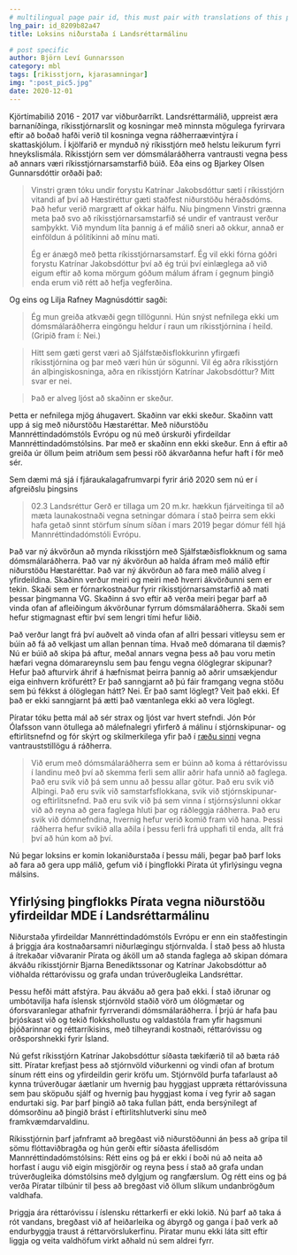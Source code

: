 ```yaml
---
# multilingual page pair id, this must pair with translations of this page. (This name must be unique)
lng_pair: id_8209b82a47
title: Loksins niðurstaða í Landsréttarmálinu

# post specific
author: Björn Leví Gunnarsson
category: mbl
tags: [rikisstjorn, kjarasamningar]
img: ":post_pic5.jpg"
date: 2020-12-01
---
```


Kjörtímabilið 2016 - 2017 var viðburðarríkt. Landsréttarmálið, uppreist æra barnaníðinga, ríkisstjórnarslit og kosningar með minnsta mögulega fyrirvara eftir að boðað hafði verið til kosninga vegna ráðherraævintýra í skattaskjólum. Í kjölfarið er mynduð ný ríkisstjórn með helstu leikurum fyrri hneykslismála. Ríkisstjórn sem ver dómsmálaráðherra vantrausti vegna þess að annars væri ríkisstjórnarsamstarfið búið. Eða eins og Bjarkey Olsen Gunnarsdóttir orðaði það:

> Vinstri græn tóku undir forystu Katrínar Jakobsdóttur sæti í ríkisstjórn vitandi af því að Hæstiréttur gæti staðfest niðurstöðu héraðsdóms. Það hefur verið margrætt af okkar hálfu. Níu þingmenn Vinstri grænna meta það svo að ríkisstjórnarsamstarfið sé undir ef vantraust verður samþykkt. Við myndum líta þannig á ef málið sneri að okkur, annað er einföldun á pólitíkinni að mínu mati.
>
> Ég er ánægð með þetta ríkisstjórnarsamstarf. Ég vil ekki fórna góðri forystu Katrínar Jakobsdóttur því að ég trúi því einlæglega að við eigum eftir að koma mörgum góðum málum áfram í gegnum þingið enda erum við rétt að hefja vegferðina.

Og eins og Lilja Rafney Magnúsdóttir sagði: 

> Ég mun greiða atkvæði gegn tillögunni. Hún snýst nefnilega ekki um dómsmálaráðherra eingöngu heldur í raun um ríkisstjórnina í heild. (Gripið fram í: Nei.)

> Hitt sem gæti gerst væri að Sjálfstæðisflokkurinn yfirgæfi ríkisstjórnina og þar með væri hún úr sögunni. Vil ég aðra ríkisstjórn án alþingiskosninga, aðra en ríkisstjórn Katrínar Jakobsdóttur? Mitt svar er nei.

> Það er alveg ljóst að skaðinn er skeður.

Þetta er nefnilega mjög áhugavert. Skaðinn var ekki skeður. Skaðinn vatt upp á sig með niðurstöðu Hæstaréttar. Með niðurstöðu Mannréttindadómstóls Evrópu og nú með úrskurði yfirdeildar Mannréttindadómstólsins. Þar með er skaðinn enn ekki skeður. Enn á eftir að greiða úr öllum þeim atriðum sem þessi röð ákvarðanna hefur haft í för með sér.

Sem dæmi má sjá í fjáraukalagafrumvarpi fyrir árið 2020 sem nú er í afgreiðslu þingsins

> 02.3 Landsréttur
> Gerð er tillaga um 20 m.kr. hækkun fjárveitinga til að mæta launakostnaði vegna setningar dómara í stað þeirra sem ekki hafa getað sinnt störfum sínum síðan í mars 2019 þegar dómur féll hjá Mannréttindadómstóli Evrópu. 

Það var ný ákvörðun að mynda ríkisstjórn með Sjálfstæðisflokknum og sama dómsmálaráðherra. Það var ný ákvörðun að halda áfram með málið eftir niðurstöðu Hæstaréttar. Það var ný ákvörðun að fara með málið alveg í yfirdeildina. Skaðinn verður meiri og meiri með hverri ákvörðunni sem er tekin. Skaði sem er fórnarkostnaður fyrir ríkisstjórnarsamstarfið að mati þessar þingmanna VG. Skaðinn á svo eftir að verða meiri þegar þarf að vinda ofan af afleiðingum ákvörðunar fyrrum dómsmálaráðherra. Skaði sem hefur stigmagnast eftir því sem lengri tími hefur liðið.

Það verður langt frá því auðvelt að vinda ofan af allri þessari vitleysu sem er búin að fá að velkjast um allan þennan tíma. Hvað með dómarana til dæmis? Nú er búið að skipa þá aftur, meðal annars vegna þess að þau voru metin hæfari vegna dómarareynslu sem þau fengu vegna ólöglegrar skipunar? Hefur það afturvirk áhrif á hæfnismat þeirra þannig að aðrir umsækjendur eiga einhvern kröfurétt? Er það sanngjarnt að þú fáir framgang vegna stöðu sem þú fékkst á ólöglegan hátt? Nei. Er það samt löglegt? Veit það ekki. Ef það er ekki sanngjarnt þá ætti það væntanlega ekki að vera löglegt.

Píratar tóku þetta mál að sér strax og ljóst var hvert stefndi. Jón Þór Ólafsson vann ötullega að málefnalegri yfirferð á málinu í stjórnskipunar- og eftirlitsnefnd og fór skýrt og skilmerkilega yfir það í [ræðu sinni](https://www.althingi.is/altext/raeda/148/rad20180306T164604.html) vegna vantrauststillögu á ráðherra.

> Við erum með dómsmálaráðherra sem er búinn að koma á réttaróvissu í landinu með því að skemma ferli sem allir aðrir hafa unnið að faglega. Það eru svik við þá sem unnu að þessu allar götur. Það eru svik við Alþingi. Það eru svik við samstarfsflokkana, svik við stjórnskipunar- og eftirlitsnefnd. Það eru svik við þá sem vinna í stjórnsýslunni okkar við að reyna að gera faglega hluti þar og ráðleggja ráðherra. Það eru svik við dómnefndina, hvernig hefur verið komið fram við hana. Þessi ráðherra hefur svikið alla aðila í þessu ferli frá upphafi til enda, allt frá því að hún kom að því.

Nú þegar loksins er komin lokaniðurstaða í þessu máli, þegar það þarf loks að fara að gera upp málið, gefum við í þingflokki Pírata út yfirlýsingu vegna málsins.

## Yfirlýsing þingflokks Pírata vegna niðurstöðu yfirdeildar MDE í Landsréttarmálinu

Niðurstaða yfirdeildar Mannréttindadómstóls Evrópu er enn ein staðfestingin á þriggja ára kostnaðarsamri niðurlægingu stjórnvalda. Í stað þess að hlusta á ítrekaðar viðvaranir Pírata og áköll um að standa faglega að skipan dómara ákváðu ríkisstjórnir Bjarna Benediktssonar og Katrínar Jakobsdóttur að viðhalda réttaróvissu og grafa undan trúverðugleika Landsréttar.

Þessu hefði mátt afstýra. Þau ákváðu að gera það ekki. Í stað iðrunar og umbótavilja hafa íslensk stjórnvöld staðið vörð um ólögmætar og óforsvaranlegar athafnir fyrrverandi dómsmálaráðherra. Í þrjú ár hafa þau þrjóskast við og tekið flokkshollustu og valdastóla fram yfir hagsmuni þjóðarinnar og réttarríkisins, með tilheyrandi kostnaði, réttaróvissu og orðsporshnekki fyrir Ísland.

Nú gefst ríkisstjórn Katrínar Jakobsdóttur síðasta tækifærið til að bæta ráð sitt. Píratar krefjast þess að stjórnvöld viðurkenni og vindi ofan af brotum sínum rétt eins og yfirdeildin gerir kröfu um. Stjórnvöld þurfa tafarlaust að kynna trúverðugar áætlanir um hvernig þau hyggjast uppræta réttaróvissuna sem þau sköpuðu sjálf og hvernig þau hyggjast koma í veg fyrir að sagan endurtaki sig. Þar þarf þingið að taka fullan þátt, enda bersýnilegt af dómsorðinu að þingið brást í eftirlitshlutverki sínu með framkvæmdarvaldinu.

Ríkisstjórnin þarf jafnframt að bregðast við niðurstöðunni án þess að grípa til sömu flóttaviðbragða og hún gerði eftir síðasta áfellisdóm Mannréttindadómstólsins: Rétt eins og þá er ekki í boði nú að neita að horfast í augu við eigin misgjörðir og reyna þess í stað að grafa undan trúverðugleika dómstólsins með dylgjum og rangfærslum. Og rétt eins og þá verða Píratar tilbúnir til þess að bregðast við öllum slíkum undanbrögðum valdhafa.

Þriggja ára réttaróvissu í íslensku réttarkerfi er ekki lokið. Nú þarf að taka á rót vandans, bregðast við af heiðarleika og ábyrgð og ganga í það verk að endurbyggja traust á réttarvörslukerfinu. Píratar munu ekki láta sitt eftir liggja og veita valdhöfum virkt aðhald nú sem aldrei fyrr.
